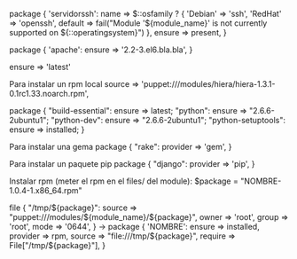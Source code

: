 package { 'servidorssh':
  name => $::osfamily ? {
    'Debian' => 'ssh',
    'RedHat' => 'openssh',
    default => fail("Module '${module_name}' is not currently supported on ${::operatingsystem}")
  },
  ensure => present,
}


package { 'apache':
  ensure => '2.2-3.el6.bla.bla',
}

ensure => 'latest'

Para instalar un rpm local
source => 'puppet:///modules/hiera/hiera-1.3.1-0.1rc1.33.noarch.rpm',


package {
  "build-essential": ensure => latest;
  "python": ensure => "2.6.6-2ubuntu1";
  "python-dev": ensure => "2.6.6-2ubuntu1";
  "python-setuptools": ensure => installed;
}

Para instalar una gema
package { "rake":
  provider => 'gem',
}

Para instalar un paquete pip
package { "django":
  provider => 'pip',
}


Instalar rpm (meter el rpm en el files/ del module):
  $package = "NOMBRE-1.0.4-1.x86_64.rpm"

  file { "/tmp/${package}":
    source => "puppet:///modules/${module_name}/${package}",
    owner => 'root',
    group => 'root',
    mode => '0644',
  }
  ->
  package { 'NOMBRE':
    ensure => installed,
    provider => rpm,
    source => "file:///tmp/${package}",
    require => File["/tmp/${package}"],
  }

